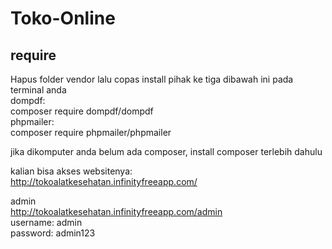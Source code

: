 # Toko-Online

## require
Hapus folder vendor lalu copas install pihak ke tiga dibawah ini pada terminal anda  
dompdf:  
composer require dompdf/dompdf  
phpmailer:   
composer require phpmailer/phpmailer  
  
jika dikomputer anda belum ada composer, install composer terlebih dahulu  
  
kalian bisa akses websitenya:  
http://tokoalatkesehatan.infinityfreeapp.com/  
  
admin  
http://tokoalatkesehatan.infinityfreeapp.com/admin  
username: admin  
password: admin123  
